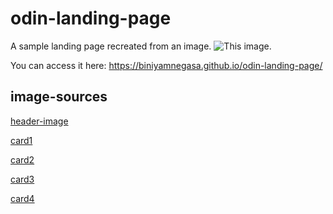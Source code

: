 # odin-landing-page
A sample landing page recreated from an image.
![This image.](https://cdn.statically.io/gh/TheOdinProject/curriculum/81a5d553f4073e593d23a6ab00d50eef8620796d/foundations/html_css/project/imgs/01.png)

You can access it here: https://biniyamnegasa.github.io/odin-landing-page/
## image-sources
[header-image](https://unsplash.com/photos/a-multi-colored-building-with-a-bridge-going-across-it-iksvC-BOTFg)

[card1](https://unsplash.com/photos/a-black-and-white-photo-of-a-person-riding-a-horse-eroXsbPd4Ik)

[card2](https://unsplash.com/photos/a-man-standing-in-the-middle-of-a-desert-under-a-night-sky-filled-with-stars-LEcREeDqi0I)

[card3](https://unsplash.com/photos/a-black-and-white-photo-of-snow-covered-mountains-lTUPOqsJbC0)

[card4](https://unsplash.com/photos/a-black-and-white-photo-of-a-bunch-of-tires-jb-e7Ukhs1g)